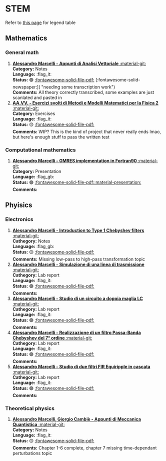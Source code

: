 # STEM

Refer to [this page](http://127.0.0.1:8000/legend/) for legend table

## Mathematics

### General math

 1. [**Alessandro Marcelli - Appunti di Analisi Vettoriale** :material-git:](https://lmao.damettere/repo "Git repo")   
     **Category:** Notes  
     **Language:** :flag_it:  
     **Status:** :green_circle: [:fontawesome-solid-file-pdf:](https://lmao.damettere/doc.pdf "PDF available") [:fontawesome-solid-newspaper:]( "needing some transcription work")  
     **Comments:** All theory correctly transcribed, some examples are just scanlated and pasted in  
 2. [**AA.VV. - Esercizi svolti di Metodi e Modelli Matematici per la Fisica 2** :material-git:  ](https://lmao.damettere/repo "Git repo")  
     **Category:** Exercises  
     **Language:** :flag_it:  
     **Status:** :yellow_circle: [:fontawesome-solid-file-pdf:](https://lmao.damettere/doc.pdf "PDF available")  
     **Comments:** WIP? This is the kind of project that never really ends lmao, but here's enough stuff to pass the written test

### Computational mathematics 

1. [**Alessandro Marcelli - GMRES implementation in Fortran90** :material-git:](https://lmao.damettere/repo "Git repo")  
     **Category:** Presentation  
     **Language:** :flag_gb:  
     **Status:** :green_circle: [:fontawesome-solid-file-pdf:](https://lmao.damettere/doc.pdf "PDF available")[:material-presentation:](https:/lmao.damettere/file.odt "ODT available")  
     **Comments:**

## Phyisics

### Electronics

 1. [**Alessandro Marcelli - Introduction to Type 1 Chebyshev filters** :material-git:  ](https://lmao.damettere/repo "Git repo")  
     **Cathegory:** Notes  
     **Language:** :flag_gb:  
     **Status:** :yellow_circle:  [:fontawesome-solid-file-pdf:](https://lmao.damettere/doc.pdf "PDF available")  
     **Comments:** Missing low-pass to high-pass transformation topic
 2. [**Alessandro Marcelli - Simulazione di una linea di trasmissione** :material-git:](https://lmao.damettere/repo "Git repo")  
     **Cathegory:** Lab report  
     **Language:** :flag_it:  
     **Status:** :green_circle:  [:fontawesome-solid-file-pdf:](https://lmao.damettere/doc.pdf "PDF available")  
     **Comments:** 
 3. [**Alessandro Marcelli - Studio di un circuito a doppia maglia LC** :material-git:](https://lmao.damettere/repo "Git repo")  
     **Cathegory:** Lab report  
     **Language:** :flag_it:  
     **Status:** :green_circle:  [:fontawesome-solid-file-pdf:](https://lmao.damettere/doc.pdf "PDF available")  
     **Comments:** 
 4. [**Alessandro Marcelli - Realizzazione di un filtro Passa-Banda Chebyshev del 7° ordine** :material-git:](https://lmao.damettere/repo "Git repo")  
     **Cathegory:** Lab report  
     **Language:** :flag_it:  
     **Status:** :green_circle:  [:fontawesome-solid-file-pdf:](https://lmao.damettere/doc.pdf "PDF available")  
     **Comments:** 
 5. [**Alessandro Marcelli - Studio di due filtri FIR Equiripple in cascata** :material-git:](https://lmao.damettere/repo "Git repo")  
     **Cathegory:** Lab report  
     **Language:** :flag_it:  
     **Status:** :green_circle:  [:fontawesome-solid-file-pdf:](https://lmao.damettere/doc.pdf "PDF available")  
     **Comments:** 

### Theoretical physics

 1. [**Alessandro Marcelli, Giorgio Cambiè - Appunti di Meccanica Quantistica** :material-git:  ](https://github.com/Free-Open-Source-Learning/quantum-mechanics "Git repo")  
     **Category:** Notes  
     **Language:** :flag_it:  
     **Status:** :yellow_circle:  [:fontawesome-solid-file-pdf:](https://github.com/Free-Open-Source-Learning/quantum-mechanics/blob/main/meccanica_quantistica.pdf "PDF available")  
     **Comments:** Chapter 1-6 complete, chapter 7 missing time-dependant perturbations topic

